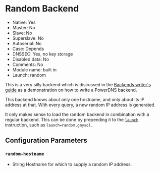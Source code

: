 # Random Backend

* Native: Yes
* Master: No
* Slave: No
* Superslave: No
* Autoserial: No
* Case: Depends
* DNSSEC: Yes, no key storage
* Disabled data: No
* Comments: No
* Module name: built in
* Launch: random

This is a very silly backend which is discussed in the [Backends writer's guide](../appendix/backend-writers-guide.md#simple-backends) as a demonstration on how to write a PowerDNS backend.

This backend knows about only one hostname, and only about its IP address at that. With every query, a new random IP address is generated.

It only makes sense to load the random backend in combination with a regular backend. This can be done by prepending it to the [`launch`](settings.md#launch) instruction, such as `launch=random,gmysql`.

## Configuration Parameters
### `random-hostname`
* String
Hostname for which to supply a random IP address.
